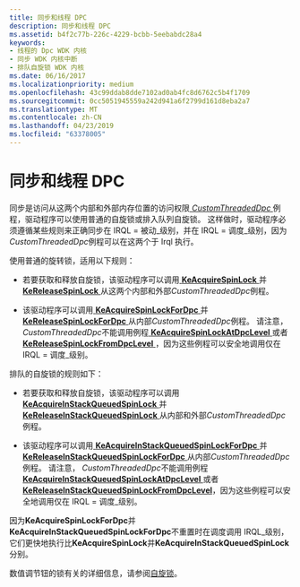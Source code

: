 ```yaml
---
title: 同步和线程 DPC
description: 同步和线程 DPC
ms.assetid: b4f2c77b-226c-4229-bcbb-5eebabdc28a4
keywords:
- 线程的 Dpc WDK 内核
- 同步 WDK 内核中断
- 排队自旋锁 WDK 内核
ms.date: 06/16/2017
ms.localizationpriority: medium
ms.openlocfilehash: 43c99ddab8dde7102ad0ab4fc8d6762c5b4f1709
ms.sourcegitcommit: 0cc5051945559a242d941a6f2799d161d8eba2a7
ms.translationtype: MT
ms.contentlocale: zh-CN
ms.lasthandoff: 04/23/2019
ms.locfileid: "63378005"
---
```

# <a name="synchronization-and-threaded-dpcs"></a>同步和线程 DPC





同步是访问从这两个内部和外部内存位置的访问权限[ *CustomThreadedDpc* ](https://msdn.microsoft.com/library/windows/hardware/ff542976)例程，驱动程序可以使用普通的自旋锁或排入队列自旋锁。 这样做时，驱动程序必须遵循某些规则来正确同步在 IRQL = 被动\_级别，并在 IRQL = 调度\_级别，因为*CustomThreadedDpc*例程可以在这两个于 Irql 执行。

使用普通的旋转锁，适用以下规则：

-   若要获取和释放自旋锁，该驱动程序可以调用[ **KeAcquireSpinLock** ](https://msdn.microsoft.com/library/windows/hardware/ff551917)并[ **KeReleaseSpinLock** ](https://msdn.microsoft.com/library/windows/hardware/ff553145)从这两个内部和外部*CustomThreadedDpc*例程。

-   该驱动程序可以调用[ **KeAcquireSpinLockForDpc** ](https://msdn.microsoft.com/library/windows/hardware/ff551923)并[ **KeReleaseSpinLockForDpc** ](https://msdn.microsoft.com/library/windows/hardware/ff553148)从内部*CustomThreadedDpc*例程。 请注意， *CustomThreadedDpc*不能调用例程[ **KeAcquireSpinLockAtDpcLevel** ](https://msdn.microsoft.com/library/windows/hardware/ff551921)或者[ **KeReleaseSpinLockFromDpcLevel** ](https://msdn.microsoft.com/library/windows/hardware/ff553150)，因为这些例程可以安全地调用仅在 IRQL = 调度\_级别。

排队的自旋锁的规则如下：

-   若要获取和释放自旋锁，该驱动程序可以调用[ **KeAcquireInStackQueuedSpinLock** ](https://msdn.microsoft.com/library/windows/hardware/ff551899)并[ **KeReleaseInStackQueuedSpinLock** ](https://msdn.microsoft.com/library/windows/hardware/ff553130)从内部和外部*CustomThreadedDpc*例程。

-   该驱动程序可以调用[ **KeAcquireInStackQueuedSpinLockForDpc** ](https://msdn.microsoft.com/library/windows/hardware/ff551912)并[ **KeReleaseInStackQueuedSpinLockForDpc** ](https://msdn.microsoft.com/library/windows/hardware/ff553133)从内部*CustomThreadedDpc*例程。 请注意， *CustomThreadedDpc*不能调用例程[ **KeAcquireInStackQueuedSpinLockAtDpcLevel** ](https://msdn.microsoft.com/library/windows/hardware/ff551908)或者[ **KeReleaseInStackQueuedSpinLockFromDpcLevel**](https://msdn.microsoft.com/library/windows/hardware/ff553137)，因为这些例程可以安全地调用仅在 IRQL = 调度\_级别。

因为**KeAcquireSpinLockForDpc**并**KeAcquireInStackQueuedSpinLockForDpc**不重置时在调度调用 IRQL\_级别，它们更快地执行比**KeAcquireSpinLock**并**KeAcquireInStackQueuedSpinLock**分别。

数值调节钮的锁有关的详细信息，请参阅[自旋锁](spin-locks.md)。

 

 




